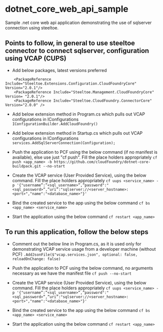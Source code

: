 # dotnet_core_web_api_sample
 Sample .net core web api application demonstrating the use of sqlserver connection using steeltoe.

## Points to follow, in general to use steeltoe connector to connect sqlserver, configuration using VCAP (CUPS)
- Add below packages, latest versions preferred
```
    <PackageReference Include="Steeltoe.Extensions.Configuration.CloudFoundryCore" Version="2.0.1"/>
    <PackageReference Include="Steeltoe.Management.CloudFoundryCore" Version= "2.0.1"/>
    <PackageReference Include="Steeltoe.CloudFoundry.ConnectorCore" Version="2.0.0" />
```
- Add below extension method in Program.cs which pulls out VCAP configurations in IConfigurations
```IConfigurationBuilder.AddCloudFoundry()```

- Add below extension method in Startup.cs which pulls out VCAP configurations in IConfigurations
```services.AddSqlServerConnection(Configuration);```

- Push the application to PCF using the below command (if no manifest is available), else use just "cf push". Fill the place holders appropriately
```cf push <app_name> -b https://github.com/cloudfoundry/dotnet-core-buildpack.git --no-start```

- Create the VCAP service (User Provided Service), using the below command. Fill the place holders appropriately
```cf uups <service_name> -p '{"username”:”<sql_username>”,”password":"<sql_password>”,”uri”:"sqlserver://<server_hostname>:<port>","name":"<database_name>"}'```

- Bind the created service to the app using the below command
```cf bs <app_name> <service_name>```

- Start the application using the below command
```cf restart <app_name>```

## To run this application, follow the below steps

- Comment out the below line in Program.cs, as it is used only for demonstrating VCAP service usage from a developer machine (without PCF)
```.AddJsonFile($"vcap.services.json", optional: false, reloadOnChange: false)```

- Push the application to PCF using the below command, no arguments necessary as we have the manifest file
```cf push --no-start```

- Create the VCAP service (User Provided Service), using the below command. Fill the place holders appropriately
```cf uups <service_name> -p '{"username”:”<sql_username>”,”password":"<sql_password>”,”uri”:"sqlserver://<server_hostname>:<port>","name":"<database_name>"}'```

- Bind the created service to the app using the below command
```cf bs <app_name> <service_name>```

- Start the application using the below command
```cf restart <app_name>```